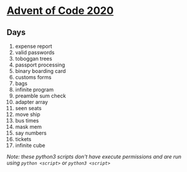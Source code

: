 # [Advent of Code 2020](https://adventofcode.com/2020)

## Days

1) expense report
2) valid passwords
3) toboggan trees
4) passport processing
5) binary boarding card
6) customs forms
7) bags
8) infinite program
9) preamble sum check
10) adapter array
11) seen seats
12) move ship
13) bus times
14) mask mem
15) say numbers
16) tickets
17) infinite cube

*Note: these python3 scripts don't have execute permissions and are run using `python <script>` or `python3 <script>`*

